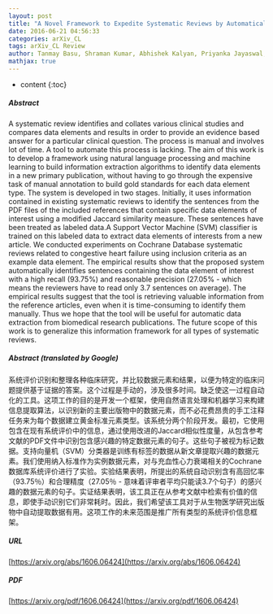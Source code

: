 ```yaml
---
layout: post
title: "A Novel Framework to Expedite Systematic Reviews by Automatically Building Information Extraction Training Corpora"
date: 2016-06-21 04:56:33
categories: arXiv_CL
tags: arXiv_CL Review
author: Tanmay Basu, Shraman Kumar, Abhishek Kalyan, Priyanka Jayaswal, Pawan Goyal, Stephen Pettifer, Siddhartha R. Jonnalagadda
mathjax: true
---
```


* content
{:toc}

##### Abstract
A systematic review identifies and collates various clinical studies and compares data elements and results in order to provide an evidence based answer for a particular clinical question. The process is manual and involves lot of time. A tool to automate this process is lacking. The aim of this work is to develop a framework using natural language processing and machine learning to build information extraction algorithms to identify data elements in a new primary publication, without having to go through the expensive task of manual annotation to build gold standards for each data element type. The system is developed in two stages. Initially, it uses information contained in existing systematic reviews to identify the sentences from the PDF files of the included references that contain specific data elements of interest using a modified Jaccard similarity measure. These sentences have been treated as labeled data.A Support Vector Machine (SVM) classifier is trained on this labeled data to extract data elements of interests from a new article. We conducted experiments on Cochrane Database systematic reviews related to congestive heart failure using inclusion criteria as an example data element. The empirical results show that the proposed system automatically identifies sentences containing the data element of interest with a high recall (93.75%) and reasonable precision (27.05% - which means the reviewers have to read only 3.7 sentences on average). The empirical results suggest that the tool is retrieving valuable information from the reference articles, even when it is time-consuming to identify them manually. Thus we hope that the tool will be useful for automatic data extraction from biomedical research publications. The future scope of this work is to generalize this information framework for all types of systematic reviews.

##### Abstract (translated by Google)
系统评价识别和整理各种临床研究，并比较数据元素和结果，以便为特定的临床问题提供基于证据的答案。这个过程是手动的，涉及很多时间。缺乏使这一过程自动化的工具。这项工作的目的是开发一个框架，使用自然语言处理和机器学习来构建信息提取算法，以识别新的主要出版物中的数据元素，而不必花费昂贵的手工注释任务来为每个数据建立黄金标准元素类型。该系统分两个阶段开发。最初，它使用包含在现有系统评价中的信息，通过使用改进的Jaccard相似性度量，从包含参考文献的PDF文件中识别包含感兴趣的特定数据元素的句子。这些句子被视为标记数据。支持向量机（SVM）分类器是训练有标签的数据从新文章提取兴趣的数据元素。我们使用纳入标准作为实例数据元素，对与充血性心力衰竭相关的Cochrane数据库系统评价进行了实验。实验结果表明，所提出的系统自动识别含有高回忆率（93.75％）和合理精度（27.05％ - 意味着评审者平均只能读3.7个句子）的感兴趣的数据元素的句子。实证结果表明，该工具正在从参考文献中检索有价值的信息，即使手动识别它们非常耗时。因此，我们希望该工具对于从生物医学研究出版物中自动提取数据有用。这项工作的未来范围是推广所有类型的系统评价信息框架。

##### URL
[https://arxiv.org/abs/1606.06424](https://arxiv.org/abs/1606.06424)

##### PDF
[https://arxiv.org/pdf/1606.06424](https://arxiv.org/pdf/1606.06424)


